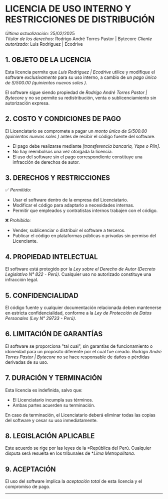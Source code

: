 # LICENCIA DE USO INTERNO Y RESTRICCIONES DE DISTRIBUCIÓN  

*Última actualización:* 25/02/2025  
*Titular de los derechos:* Rodrigo André Torres Pastor | Bytecore
*Cliente autorizado:* Luis Rodriguez | Ecodrive

## 1. OBJETO DE LA LICENCIA  
Esta licencia permite que *Luis Rodriguez | Ecodrive* utilice y modifique el software *exclusivamente* para su uso interno, a cambio de un *pago único de S/500.00 (quinientos nuevos soles )*.  

El software sigue siendo propiedad de *Rodrigo André Torres Pastor | Bytecore* y no se permite su redistribución, venta o sublicenciamiento sin autorización expresa.  

## 2. COSTO Y CONDICIONES DE PAGO  
El Licenciatario se compromete a pagar un *monto único de S/500.00 (quinientos nuevos soles )* antes de recibir el código fuente del software.  
- El pago debe realizarse mediante *[transferencia bancaria, Yape o Plin]*.  
- No hay reembolsos una vez otorgada la licencia.  
- El uso del software sin el pago correspondiente constituye una infracción de derechos de autor.  

## 3. DERECHOS Y RESTRICCIONES  

✅ *Permitido:*  
- Usar el software dentro de la empresa del Licenciatario.  
- Modificar el código para adaptarlo a necesidades internas.  
- Permitir que empleados y contratistas internos trabajen con el código.  

❌ *Prohibido:*  
- Vender, sublicenciar o distribuir el software a terceros.   
- Publicar el código en plataformas públicas o privadas sin permiso del Licenciante.  

## 4. PROPIEDAD INTELECTUAL  
El software está protegido por la *Ley sobre el Derecho de Autor (Decreto Legislativo N° 822 - Perú)*. Cualquier uso no autorizado constituye una infracción legal.  

## 5. CONFIDENCIALIDAD  
El código fuente y cualquier documentación relacionada deben mantenerse en estricta confidencialidad, conforme a la *Ley de Protección de Datos Personales (Ley N° 29733 - Perú)*.  

## 6. LIMITACIÓN DE GARANTÍAS  
El software se proporciona "tal cual", sin garantías de funcionamiento o idoneidad para un propósito diferente por el cual fue creado. *Rodrigo André Torres Pastor | Bytecore* no se hace responsable de daños o pérdidas derivadas de su uso.  

## 7. DURACIÓN Y TERMINACIÓN  
Esta licencia es indefinida, salvo que:  
- El Licenciatario incumpla sus términos.  
- Ambas partes acuerden su terminación.  

En caso de terminación, el Licenciatario deberá eliminar todas las copias del software y cesar su uso inmediatamente.  

## 8. LEGISLACIÓN APLICABLE  
Este acuerdo se rige por las leyes de la *República del Perú. Cualquier disputa será resuelta en los tribunales de **Lima Metropolitana*.  

## 9. ACEPTACIÓN  
El uso del software implica la *aceptación total* de esta licencia y el compromiso de pago.  

---
